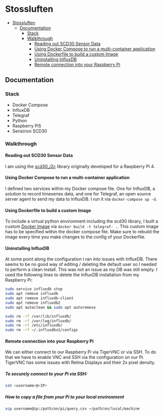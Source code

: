 # Stossluften

<!--toc:start-->
- [Stossluften](#stossluften)
  - [Documentation](#documentation)
    - [Stack](#stack)
    - [Walkthrough](#walkthrough)
      - [Reading out SCD30 Sensor Data](#reading-out-scd30-sensor-data)
      - [Using Docker Compose to run a multi-container application](#using-docker-compose-to-run-a-multi-container-application)
      - [Using Dockerfile to build a custom Image](#using-dockerfile-to-build-a-custom-image)
      - [Uninstalling InfluxDB](#uninstalling-influxdb)
      - [Remote connection into your Raspberry Pi](#remote-connection-into-your-raspberry-pi)
<!--toc:end-->

## Documentation

### Stack

- Docker Compose
- InfluxDB
- Telegraf
- Python
- Raspberry Pi5
- Sensirion SCD30

### Walkthrough

#### Reading out SCD30 Sensor Data

I am using the [scd30_i2c](https://pypi.org/project/scd30-i2c/) library originally developed for a Raspberry Pi 4.

#### Using Docker Compose to run a multi-container application

I defined two services within my Docker compose file. One for InfluxDB, a solution to record timeseries data, and one for Telegraf, an open source server agent to send my data to InfluxDB. I run it via `docker-compose up -d`.

#### Using Dockerfile to build a custom Image

To include a virtual python environment including the scd30 library, I built a custom [Docker Image](Link) via  `docker build -t telegraf- .`. This custom image has to be specified within the docker compose file. Make sure to rebuild the image every time you make changes to the config of your Dockerfile.

#### Uninstalling InfluxDB

At some point along the configuration I ran into issues with InfluxDB. There seems to be no good way of editing / deleting the default user so I needed to perform a clean install. This was not an issue as my DB was still empty. I used the following lines to delete the InfluxDB installation from my Raspberry Pi:

```sh
sudo service influxdb stop
sudo apt remove influxdb
sudo apt remove influxdb-client
sudo apt remove influxdb2
sudo apt autoclean && sudo apt autoremove

sudo rm -rf /var/lib/influxdb/
sudo rm -rf /var/log/influxdb/
sudo rm -rf /etc/influxdb/
sudo rm -rf ~/.influxdbv2/configs
```

#### Remote connection into your Raspberry Pi

We can either connect to our Raspberry Pi via TigerVNC or via SSH. To do that we have to enable VNC and SSH via the configuration on our Pi. TigerVNC has some issues with Retina Displays and their 2x pixel density.

##### To securely connect to your Pi via SSH:
```sh
ssh <username>@<IP>
```

##### How to copy a file from your Pi to your local environment
```sh
scp username@ip:/path/on/pi/query.csv ~/path/on/local/machine
```

